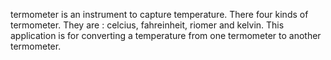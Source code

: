 termometer is an instrument to capture temperature. There four kinds of termometer. They are : celcius, fahreinheit, riomer and kelvin. This application is for converting a temperature from one termometer to another termometer.
